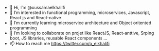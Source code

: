 - 👋 Hi, I’m @oussamaelkhalifi
- 👀 I’m interested in functional programming, microservices, Javascript, React js and React-native
- 🌱 I’m currently learning microservice architecture and Object oritented programming
- 💞️ I’m looking to collaborate on projet like ReactJS, React-anttive, Srping boot, JS libraries, reusable React components ...
- 📫 How to reach me https://twitter.com/o_elkhalifi

<!---
oussamaelkhalifi/oussamaelkhalifi is a ✨ special ✨ repository because its `README.md` (this file) appears on your GitHub profile.
You can click the Preview link to take a look at your changes.
--->

